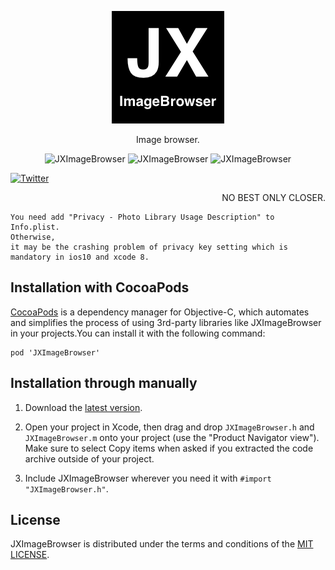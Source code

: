 <p align="center" >
  <img src="https://raw.githubusercontent.com/augsun/JXImageBrowser/master/JXImageBrowserSample/JXImageBrowser/Assets.xcassets/AppIcon.appiconset/JXImageBrowser_180.png" alt="JXImageBrowser" title="JXImageBrowser">
</p>

<p align="center" >
Image browser.
</p>

<p align="center" >
  <img src="https://raw.githubusercontent.com/augsun/Resources/master/JXImageBrowser/JXImageBrowserGif_0.gif" alt="JXImageBrowser" title="JXImageBrowser">
  <img src="https://raw.githubusercontent.com/augsun/Resources/master/JXImageBrowser/JXImageBrowserGif_1.gif" alt="JXImageBrowser" title="JXImageBrowser">
  <img src="https://raw.githubusercontent.com/augsun/Resources/master/JXImageBrowser/JXImageBrowserGif_2.gif" alt="JXImageBrowser" title="JXImageBrowser">
</p>

[![Twitter](https://img.shields.io/badge/twitter-@jianxingangel-blue.svg?style=flat-square)](http://twitter.com/jianxingangel)

<p align="right" >
NO BEST ONLY CLOSER.
</p>



```
You need add "Privacy - Photo Library Usage Description" to Info.plist. 
Otherwise, 
it may be the crashing problem of privacy key setting which is mandatory in ios10 and xcode 8.
```

## Installation with CocoaPods 
[CocoaPods](http://cocoapods.org) is a dependency manager for Objective-C, which automates and simplifies the process of using 3rd-party libraries like JXImageBrowser in your projects.You can install it with the following command:

    pod 'JXImageBrowser'

## Installation through manually

1. Download the [latest version](https://github.com/augsun/JXImageBrowser/archive/master.zip).

2. Open your project in Xcode, then drag and drop `JXImageBrowser.h` and `JXImageBrowser.m` onto your project (use the "Product Navigator view"). Make sure to select Copy items when asked if you extracted the code archive outside of your project.
3. Include JXImageBrowser wherever you need it with `#import "JXImageBrowser.h"`.

## License
JXImageBrowser is distributed under the terms and conditions of the [MIT LICENSE](http://rem.mit-license.org/).

